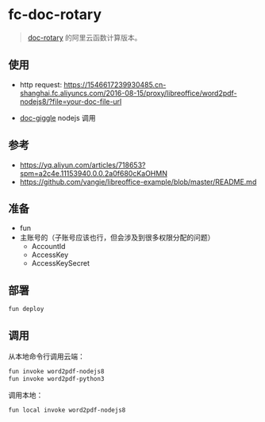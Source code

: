 # fc-doc-rotary

> [doc-rotary](https://github.com/Jeff-Tian/doc-rotary) 的阿里云函数计算版本。


## 使用

- http request:
https://1546617239930485.cn-shanghai.fc.aliyuncs.com/2016-08-15/proxy/libreoffice/word2pdf-nodejs8/?file=your-doc-file-url

- [doc-giggle](https://github.com/Jeff-Tian/doc-giggle)
nodejs 调用

## 参考

- https://yq.aliyun.com/articles/718653?spm=a2c4e.11153940.0.0.2a0f680cKaOHMN
- https://github.com/vangie/libreoffice-example/blob/master/README.md

## 准备

- fun
- 主账号的（子账号应该也行，但会涉及到很多权限分配的问题）
  - AccountId
  - AccessKey
  - AccessKeySecret

## 部署

```bash
fun deploy
```

## 调用

从本地命令行调用云端：

```bash
fun invoke word2pdf-nodejs8
fun invoke word2pdf-python3
```

调用本地：

```bash
fun local invoke word2pdf-nodejs8
```
